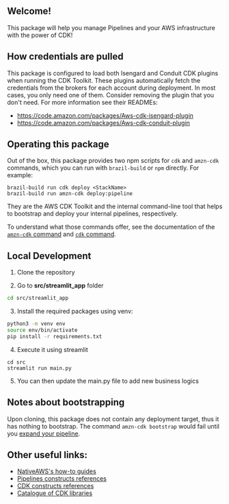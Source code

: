 ## Welcome!

This package will help you manage Pipelines and your AWS infrastructure with the power of CDK!

## How credentials are pulled

This package is configured to load both Isengard and Conduit CDK plugins when running the CDK
Toolkit. These plugins automatically fetch the credentials from the brokers for each account
during deployment. In most cases, you only need one of them. Consider removing
the plugin that you don't need. For more information see their READMEs:

- https://code.amazon.com/packages/Aws-cdk-isengard-plugin
- https://code.amazon.com/packages/Aws-cdk-conduit-plugin

## Operating this package

Out of the box, this package provides two npm scripts for `cdk` and `amzn-cdk` commands, which you can run with `brazil-build` or `npm` directly. For example:

```
brazil-build run cdk deploy <StackName>
brazil-build run amzn-cdk deploy:pipeline
```

They are the AWS CDK Toolkit and the internal command-line tool that helps to bootstrap
and deploy your internal pipelines, respectively.

To understand what those commands offer, see the documentation of the [`amzn-cdk` command](https://code.amazon.com/packages/AmznCdkCli/blobs/mainline/--/README.md)
and [`cdk` command](https://docs.aws.amazon.com/cdk/v2/guide/cli.html).

## Local Development

1. Clone the repository

2. Go to **src/streamlit_app** folder

```bash
cd src/streamlit_app
```

3. Install the required packages using venv:

```bash
python3 -m venv env
source env/bin/activate
pip install -r requirements.txt
```

4. Execute it using streamlit

```
cd src
streamlit run main.py
```

5. You can then update the main.py file to add new business logics

## Notes about bootstrapping

Upon cloning, this package does not contain any deployment target, thus it has nothing to bootstrap. The command
`amzn-cdk bootstrap` would fail until you [expand your pipeline](https://builderhub.corp.amazon.com/docs/native-aws/developer-guide/cdk-howto-expand-pipeline.html).

## Other useful links:

- [NativeAWS's how-to guides](https://builderhub.corp.amazon.com/docs/native-aws/developer-guide/)
- [Pipelines constructs references](https://code.amazon.com/packages/PipelinesConstructs/blobs/mainline/--/README.md)
- [CDK constructs references](https://docs.aws.amazon.com/cdk/api/latest/versions.html)
- [Catalogue of CDK libraries](https://builderhub.corp.amazon.com/docs/native-aws/developer-guide/cdk-construct-libraries.html)
